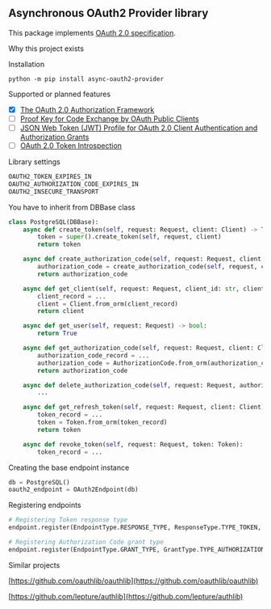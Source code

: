 ## Asynchronous OAuth2 Provider library

This package implements [OAuth 2.0 specification](https://tools.ietf.org/html/rfc6749).

Why this project exists

Installation

```
python -m pip install async-oauth2-provider
```

Supported or planned features

- [x] [The OAuth 2.0 Authorization Framework](https://tools.ietf.org/html/rfc6749)
- [ ] [Proof Key for Code Exchange by OAuth Public Clients](https://tools.ietf.org/html/rfc7636)
- [ ] [JSON Web Token (JWT) Profile for OAuth 2.0 Client Authentication and Authorization Grants](https://tools.ietf.org/html/rfc7523)
- [ ] [OAuth 2.0 Token Introspection](https://tools.ietf.org/html/rfc7662)

Library settings

```python
OAUTH2_TOKEN_EXPIRES_IN
OAUTH2_AUTHORIZATION_CODE_EXPIRES_IN
OAUTH2_INSECURE_TRANSPORT
```

You have to inherit from DBBase class

```python
class PostgreSQL(DBBase):
    async def create_token(self, request: Request, client: Client) -> Token:
        token = super().create_token(self, request, client)
        return token

    async def create_authorization_code(self, request: Request, client: Client) -> AuthorizationCode:
        authorization_code = create_authorization_code(self, request, client)
        return authorization_code

    async def get_client(self, request: Request, client_id: str, client_secret: Optional[str] = None) -> Optional[Client]:
        client_record = ...
        client = Client.from_orm(client_record)
        return client

    async def get_user(self, request: Request) -> bool:
        return True

    async def get_authorization_code(self, request: Request, client: Client) -> Optional[AuthorizationCode]:
        authorization_code_record = ...
        authorization_code = AuthorizationCode.from_orm(authorization_code_record)
        return authorization_code

    async def delete_authorization_code(self, request: Request, authorization_code: AuthorizationCode):
        ...

    async def get_refresh_token(self, request: Request, client: Client) -> Optional[Token]:
        token_record = ...
        token = Token.from_orm(token_record)
        return token

    async def revoke_token(self, request: Request, token: Token):
        token_record = ...
```

Creating the base endpoint instance

```python
db = PostgreSQL()
oauth2_endpoint = OAuth2Endpoint(db)
```

Registering endpoints

```python
# Registering Token response type
endpoint.register(EndpointType.RESPONSE_TYPE, ResponseType.TYPE_TOKEN, ResponseTypeToken)

# Registering Authorization Code grant type
endpoint.register(EndpointType.GRANT_TYPE, GrantType.TYPE_AUTHORIZATION_CODE, AuthorizationCodeGrantType)
```


Similar projects

[https://github.com/oauthlib/oauthlib](https://github.com/oauthlib/oauthlib)

[https://github.com/lepture/authlib](https://github.com/lepture/authlib)
